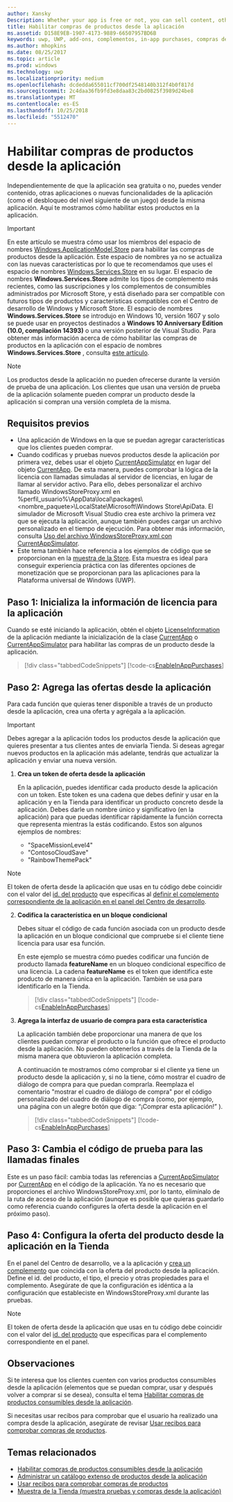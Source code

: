 ```yaml
---
author: Xansky
Description: Whether your app is free or not, you can sell content, other apps, or new app functionality (such as unlocking the next level of a game) from right within the app. Here we show you how to enable these products in your app.
title: Habilitar compras de productos desde la aplicación
ms.assetid: D158E9EB-1907-4173-9889-66507957BD6B
keywords: uwp, UWP, add-ons, complementos, in-app purchases, compras desde la aplicación, IAPs, IAP, Windows.ApplicationModel.Store, Windows.ApplicationModel.Store
ms.author: mhopkins
ms.date: 08/25/2017
ms.topic: article
ms.prod: windows
ms.technology: uwp
ms.localizationpriority: medium
ms.openlocfilehash: dcdedda655011cf700df2548140b312f4b0f817d
ms.sourcegitcommit: 2c4daa36fb9fd3e8daa83c2bd0825f3989d24be8
ms.translationtype: MT
ms.contentlocale: es-ES
ms.lasthandoff: 10/25/2018
ms.locfileid: "5512470"
---
```

# <a name="enable-in-app-product-purchases"></a>Habilitar compras de productos desde la aplicación

Independientemente de que la aplicación sea gratuita o no, puedes vender contenido, otras aplicaciones o nuevas funcionalidades de la aplicación (como el desbloqueo del nivel siguiente de un juego) desde la misma aplicación. Aquí te mostramos cómo habilitar estos productos en la aplicación.

> [!IMPORTANT]
> En este artículo se muestra cómo usar los miembros del espacio de nombres [Windows.ApplicationModel.Store](https://msdn.microsoft.com/library/windows/apps/windows.applicationmodel.store.aspx) para habilitar las compras de productos desde la aplicación. Este espacio de nombres ya no se actualiza con las nuevas características por lo que te recomendamos que uses el espacio de nombres [Windows.Services.Store](https://msdn.microsoft.com/library/windows/apps/windows.services.store.aspx) en su lugar. El espacio de nombres **Windows.Services.Store** admite los tipos de complemento más recientes, como las suscripciones y los complementos de consumibles administrados por Microsoft Store, y está diseñado para ser compatible con futuros tipos de productos y características compatibles con el Centro de desarrollo de Windows y Microsoft Store. El espacio de nombres **Windows.Services.Store** se introdujo en Windows 10, versión 1607 y solo se puede usar en proyectos destinados a **Windows 10 Anniversary Edition (10.0, compilación 14393)** o una versión posterior de Visual Studio. Para obtener más información acerca de cómo habilitar las compras de productos en la aplicación con el espacio de nombres **Windows.Services.Store** , consulta [este artículo](enable-in-app-purchases-of-apps-and-add-ons.md).

> [!NOTE]
> Los productos desde la aplicación no pueden ofrecerse durante la versión de prueba de una aplicación. Los clientes que usan una versión de prueba de la aplicación solamente pueden comprar un producto desde la aplicación si compran una versión completa de la misma.

## <a name="prerequisites"></a>Requisitos previos

-   Una aplicación de Windows en la que se puedan agregar características que los clientes pueden comprar.
-   Cuando codificas y pruebas nuevos productos desde la aplicación por primera vez, debes usar el objeto [CurrentAppSimulator](https://msdn.microsoft.com/library/windows/apps/hh779766) en lugar del objeto [CurrentApp](https://msdn.microsoft.com/library/windows/apps/hh779765). De esta manera, puedes comprobar la lógica de la licencia con llamadas simuladas al servidor de licencias, en lugar de llamar al servidor activo. Para ello, debes personalizar el archivo llamado WindowsStoreProxy.xml en %perfil_usuario%\\AppData\\local\\packages\\&lt;nombre_paquete&gt;\\LocalState\\Microsoft\\Windows Store\\ApiData. El simulador de Microsoft Visual Studio crea este archivo la primera vez que se ejecuta la aplicación, aunque también puedes cargar un archivo personalizado en el tiempo de ejecución. Para obtener más información, consulta [Uso del archivo WindowsStoreProxy.xml con CurrentAppSimulator](in-app-purchases-and-trials-using-the-windows-applicationmodel-store-namespace.md#proxy).
-   Este tema también hace referencia a los ejemplos de código que se proporcionan en la [muestra de la Store](https://github.com/Microsoft/Windows-universal-samples/tree/win10-1507/Samples/Store). Esta muestra es ideal para conseguir experiencia práctica con las diferentes opciones de monetización que se proporcionan para las aplicaciones para la Plataforma universal de Windows (UWP).

## <a name="step-1-initialize-the-license-info-for-your-app"></a>Paso 1: Inicializa la información de licencia para la aplicación

Cuando se esté iniciando la aplicación, obtén el objeto [LicenseInformation](https://msdn.microsoft.com/library/windows/apps/br225157) de la aplicación mediante la inicialización de la clase [CurrentApp](https://msdn.microsoft.com/library/windows/apps/hh779765) o [CurrentAppSimulator](https://msdn.microsoft.com/library/windows/apps/hh779766) para habilitar las compras de un producto desde la aplicación.

> [!div class="tabbedCodeSnippets"]
[!code-cs[EnableInAppPurchases](./code/InAppPurchasesAndLicenses/cs/EnableInAppPurchases.cs#InitializeLicenseTest)]

## <a name="step-2-add-the-in-app-offers-to-your-app"></a>Paso 2: Agrega las ofertas desde la aplicación

Para cada función que quieras tener disponible a través de un producto desde la aplicación, crea una oferta y agrégala a la aplicación.

> [!IMPORTANT]
> Debes agregar a la aplicación todos los productos desde la aplicación que quieres presentar a tus clientes antes de enviarla Tienda. Si deseas agregar nuevos productos en la aplicación más adelante, tendrás que actualizar la aplicación y enviar una nueva versión.

1.  **Crea un token de oferta desde la aplicación**

    En la aplicación, puedes identificar cada producto desde la aplicación con un token. Este token es una cadena que debes definir y usar en la aplicación y en la Tienda para identificar un producto concreto desde la aplicación. Debes darle un nombre único y significativo (en la aplicación) para que puedas identificar rápidamente la función correcta que representa mientras la estás codificando. Estos son algunos ejemplos de nombres:

    * "SpaceMissionLevel4"
    * "ContosoCloudSave"
    * "RainbowThemePack"

  > [!NOTE]
  > El token de oferta desde la aplicación que usas en tu código debe coincidir con el valor del [id. del producto](../publish/set-your-add-on-product-id.md#product-id) que especificas al [definir el complemento correspondiente de la aplicación en el panel del Centro de desarrollo](../publish/add-on-submissions.md).

2.  **Codifica la característica en un bloque condicional**

    Debes situar el código de cada función asociada con un producto desde la aplicación en un bloque condicional que compruebe si el cliente tiene licencia para usar esa función.

    En este ejemplo se muestra cómo puedes codificar una función de producto llamada **featureName** en un bloqueo condicional específico de una licencia. La cadena **featureName** es el token que identifica este producto de manera única en la aplicación. También se usa para identificarlo en la Tienda.

    > [!div class="tabbedCodeSnippets"]
    [!code-cs[EnableInAppPurchases](./code/InAppPurchasesAndLicenses/cs/EnableInAppPurchases.cs#CodeFeature)]

3.  **Agrega la interfaz de usuario de compra para esta característica**

    La aplicación también debe proporcionar una manera de que los clientes puedan comprar el producto o la función que ofrece el producto desde la aplicación. No pueden obtenerlos a través de la Tienda de la misma manera que obtuvieron la aplicación completa.

    A continuación te mostramos cómo comprobar si el cliente ya tiene un producto desde la aplicación y, si no la tiene, cómo mostrar el cuadro de diálogo de compra para que puedan comprarla. Reemplaza el comentario "mostrar el cuadro de diálogo de compra" por el código personalizado del cuadro de diálogo de compra (como, por ejemplo, una página con un alegre botón que diga: “¡Comprar esta aplicación!” ).

    > [!div class="tabbedCodeSnippets"]
    [!code-cs[EnableInAppPurchases](./code/InAppPurchasesAndLicenses/cs/EnableInAppPurchases.cs#BuyFeature)]

## <a name="step-3-change-the-test-code-to-the-final-calls"></a>Paso 3: Cambia el código de prueba para las llamadas finales

Este es un paso fácil: cambia todas las referencias a [CurrentAppSimulator](https://msdn.microsoft.com/library/windows/apps/hh779766) por [CurrentApp](https://msdn.microsoft.com/library/windows/apps/hh779765) en el código de la aplicación. Ya no es necesario que proporciones el archivo WindowsStoreProxy.xml, por lo tanto, elimínalo de la ruta de acceso de la aplicación (aunque es posible que quieras guardarlo como referencia cuando configures la oferta desde la aplicación en el próximo paso).

## <a name="step-4-configure-the-in-app-product-offer-in-the-store"></a>Paso 4: Configura la oferta del producto desde la aplicación en la Tienda

En el panel del Centro de desarrollo, ve a la aplicación y [crea un complemento](../publish/add-on-submissions.md) que coincida con la oferta del producto desde la aplicación. Define el id. del producto, el tipo, el precio y otras propiedades para el complemento. Asegúrate de que la configuración es idéntica a la configuración que estableciste en WindowsStoreProxy.xml durante las pruebas.

  > [!NOTE]
  > El token de oferta desde la aplicación que usas en tu código debe coincidir con el valor del [id. del producto](../publish/set-your-add-on-product-id.md#product-id) que especificas para el complemento correspondiente en el panel.

## <a name="remarks"></a>Observaciones

Si te interesa que los clientes cuenten con varios productos consumibles desde la aplicación (elementos que se puedan comprar, usar y después volver a comprar si se desea), consulta el tema [Habilitar compras de productos consumibles desde la aplicación](enable-consumable-in-app-product-purchases.md).

Si necesitas usar recibos para comprobar que el usuario ha realizado una compra desde la aplicación, asegúrate de revisar [Usar recibos para comprobar compras de productos](use-receipts-to-verify-product-purchases.md).

## <a name="related-topics"></a>Temas relacionados


* [Habilitar compras de productos consumibles desde la aplicación](enable-consumable-in-app-product-purchases.md)
* [Administrar un catálogo extenso de productos desde la aplicación](manage-a-large-catalog-of-in-app-products.md)
* [Usar recibos para comprobar compras de productos](use-receipts-to-verify-product-purchases.md)
* [Muestra de la Tienda (muestra pruebas y compras desde la aplicación)](https://github.com/Microsoft/Windows-universal-samples/tree/win10-1507/Samples/Store)
